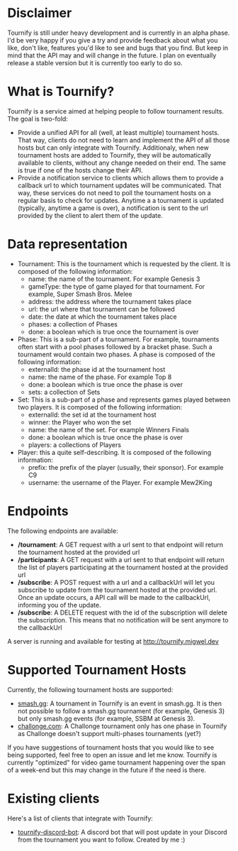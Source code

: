 # Disclaimer
Tournify is still under heavy development and is currently in an alpha phase. I'd be very happy if you give a try and provide feedback about what you like, don't like, features you'd like to see and bugs that you find. But keep in mind that the API may and will change in the future. I plan on eventually release a stable version but it is currently too early to do so.

# What is Tournify?
Tournify is a service aimed at helping people to follow tournament results. The goal is two-fold:
* Provide a unified API for all (well, at least multiple) tournament hosts. That way, clients do not need to learn and implement the API of all those hosts but can only integrate with Tournify. Additionaly, when new tournament hosts are added to Tournify, they will be automatically available to clients, without any change needed on their end. The same is true if one of the hosts change their API.
* Provide a notification service to clients which allows them to provide a callback url to which tournament updates will be communicated. That way, these services do not need to poll the tournament hosts on a regular basis to check for updates. Anytime a a tournament is updated (typically, anytime a game is over), a notification is sent to the url provided by the client to alert them of the update.

# Data representation
* Tournament: This is the tournament which is requested by the client. It is composed of the following information:
  * name: the name of the tournament. For example Genesis 3
  * gameType: the type of game played for that tournament. For example, Super Smash Bros. Melee
  * address: the address where the tournament takes place
  * url: the url where that tournament can be followed
  * date: the date at which the tournament takes place
  * phases: a collection of Phases
  * done: a boolean which is true once the tournament is over
* Phase: This is a sub-part of a tournament. For example, tournaments often start with a pool phases followed by a bracket phase. Such a tournament would contain two phases. A phase is composed of the following information:
  * externalId: the phase id at the tournament host
  * name: the name of the phase. For example Top 8
  * done: a boolean which is true once the phase is over
  * sets: a collection of Sets
* Set: This is a sub-part of a phase and represents games played between two players. It is composed of the following information:
  * externalId: the set id at the tournament host
  * winner: the Player who won the set
  * name: the name of the set. For example Winners Finals
  * done: a boolean which is true once the phase is over
  * players: a collections of Players
* Player: this a quite self-describing. It is composed of the following information:
  * prefix: the prefix of the player (usually, their sponsor). For example C9
  * username: the username of the Player. For example Mew2King

# Endpoints

The following endpoints are available:
* **/tournament**: A GET request with a url sent to that endpoint will return the tournament hosted at the provided url
* **/participants**: A GET request with a url sent to that endpoint will return the list of players participating at the tournament hosted at the provided url
* **/subscribe**: A POST request with a url and a callbackUrl will let you subscribe to update from the tournament hosted at the provided url. Once an update occurs, a API call will be made to the callbackUrl, informing you of the update.
* **/subscribe**: A DELETE request with the id of the subscription will delete the subscription. This means that no notification will be sent anymore to the callbackUrl

A server is running and available for testing at http://tournify.migwel.dev

# Supported Tournament Hosts
Currently, the following tournament hosts are supported:
* [smash.gg](https://smash.gg/): A tournament in Tournify is an event in smash.gg. It is then not possible to follow a smash.gg tournament (for example, Genesis 3) but only smash.gg events (for example, SSBM at Genesis 3).
* [challonge.com](https://challonge.com/): A Challonge tournament only has one phase in Tournify as Challonge doesn't support multi-phases tournaments (yet?)

If you have suggestions of tournament hosts that you would like to see being supported, feel free to open an issue and let me know. Tournify is currently "optimized" for video game tournament happening over the span of a week-end but this may change in the future if the need is there.

# Existing clients
Here's a list of clients that integrate with Tournify:
* [tournify-discord-bot](https://github.com/Migwel/tournify_discord_bot): A discord bot that will post update in your Discord from the tournament you want to follow. Created by me :) 